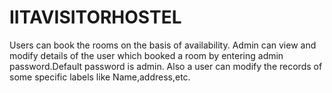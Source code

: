 # IITAVISITORHOSTEL
Users can book the rooms on the basis of availability.
Admin can view and modify details of the user which booked a room by entering admin password.Default password is admin.
Also a user can modify the records of some specific labels like Name,address,etc.
